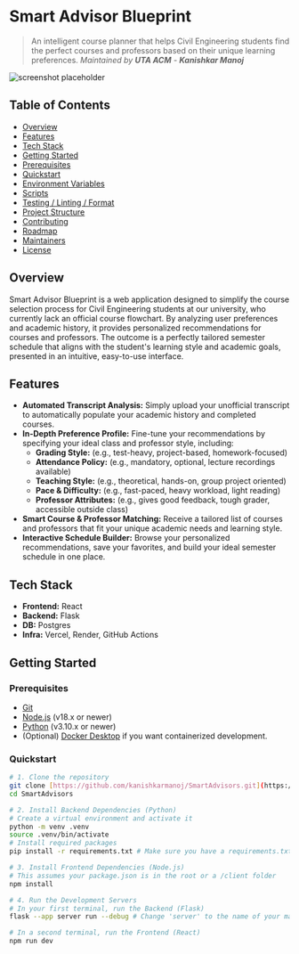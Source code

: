 # Smart Advisor Blueprint

> An intelligent course planner that helps Civil Engineering students find the perfect courses and professors based on their unique learning preferences.
> _Maintained by **UTA ACM** - **Kanishkar Manoj**_


![screenshot placeholder](./docs/screenshot.png)


## Table of Contents
- [Overview](#overview)
- [Features](#features)
- [Tech Stack](#tech-stack)
- [Getting Started](#getting-started)
- [Prerequisites](#prerequisites)
- [Quickstart](#quickstart)
- [Environment Variables](#environment-variables)
- [Scripts](#scripts)
- [Testing / Linting / Format](#testing--linting--format)
- [Project Structure](#project-structure)
- [Contributing](#contributing)
- [Roadmap](#roadmap)
- [Maintainers](#maintainers)
- [License](#license)


## Overview
Smart Advisor Blueprint is a web application designed to simplify the course selection process for Civil Engineering students at our university, who currently lack an official course flowchart. By analyzing user preferences and academic history, it provides personalized recommendations for courses and professors. The outcome is a perfectly tailored semester schedule that aligns with the student's learning style and academic goals, presented in an intuitive, easy-to-use interface.


## Features
- **Automated Transcript Analysis:** Simply upload your unofficial transcript to automatically populate your academic history and completed courses.
- **In-Depth Preference Profile:** Fine-tune your recommendations by specifying your ideal class and professor style, including:
    - **Grading Style:** (e.g., test-heavy, project-based, homework-focused)
    - **Attendance Policy:** (e.g., mandatory, optional, lecture recordings available)
    - **Teaching Style:** (e.g., theoretical, hands-on, group project oriented)
    - **Pace & Difficulty:** (e.g., fast-paced, heavy workload, light reading)
    - **Professor Attributes:** (e.g., gives good feedback, tough grader, accessible outside class)
- **Smart Course & Professor Matching:** Receive a tailored list of courses and professors that fit your unique academic needs and learning style.
- **Interactive Schedule Builder:** Browse your personalized recommendations, save your favorites, and build your ideal semester schedule in one place.


## Tech Stack
- **Frontend:** React
- **Backend:** Flask
- **DB:** Postgres
- **Infra:** Vercel, Render, GitHub Actions


## Getting Started


### Prerequisites
- [Git](https://git-scm.com/)
- [Node.js](https://nodejs.org/en/) (v18.x or newer)
- [Python](https://www.python.org/) (v3.10.x or newer)
- (Optional) [Docker Desktop](https://www.docker.com/products/docker-desktop/) if you want containerized development.


### Quickstart
```bash
# 1. Clone the repository
git clone [https://github.com/kanishkarmanoj/SmartAdvisors.git](https://github.com/kanishkarmanoj/SmartAdvisors.git)
cd SmartAdvisors

# 2. Install Backend Dependencies (Python)
# Create a virtual environment and activate it
python -m venv .venv
source .venv/bin/activate
# Install required packages
pip install -r requirements.txt # Make sure you have a requirements.txt file

# 3. Install Frontend Dependencies (Node.js)
# This assumes your package.json is in the root or a /client folder
npm install

# 4. Run the Development Servers
# In your first terminal, run the Backend (Flask)
flask --app server run --debug # Change 'server' to the name of your main python file

# In a second terminal, run the Frontend (React)
npm run dev